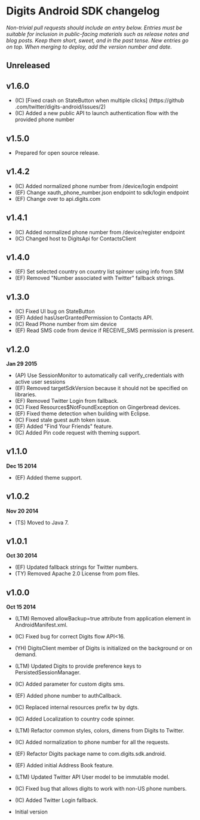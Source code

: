 # Digits Android SDK changelog
*Non-trivial pull requests should include an entry below. Entries must be suitable for inclusion in public-facing materials such as release notes and blog posts. Keep them short, sweet, and in the past tense. New entries go on top. When merging to deploy, add the version number and date.*

## Unreleased

## v1.6.0
* (IC) [Fixed crash on StateButton when multiple clicks] (https://github
.com/twitter/digits-android/issues/2)
* (IC) Added a new public API to launch authentication flow with the provided phone number

## v1.5.0

* Prepared for open source release.

## v1.4.2

* (IC) Added normalized phone number from /device/login endpoint
* (EF) Change xauth_phone_number.json endpoint to sdk/login endpoint
* (EF) Change over to api.digits.com

## v1.4.1
* (IC) Added normalized phone number from /device/register endpoint
* (IC) Changed host to DigitsApi for ContactsClient

## v1.4.0
* (EF) Set selected country on country list spinner using info from SIM
* (EF) Removed "Number associated with Twitter" fallback strings.

## v1.3.0
* (IC) Fixed UI bug on StateButton
* (EF) Added hasUserGrantedPermission to Contacts API.
* (IC) Read Phone number from sim device
* (EF) Read SMS code from device if RECEIVE_SMS permission is present.

## v1.2.0
**Jan 29 2015**

* (AP) Use SessionMonitor to automatically call verify_credentials with active user sessions
* (EF) Removed targetSdkVersion because it should not be specified on libraries.
* (EF) Removed Twitter Login from fallback.
* (IC) Fixed Resources$NotFoundException on Gingerbread devices.
* (EF) Fixed theme detection when building with Eclipse.
* (IC) Fixed stale guest auth token issue.
* (EF) Added "Find Your Friends" feature.
* (IC) Added Pin code request with theming support.

## v1.1.0
**Dec 15 2014**

* (EF) Added theme support.

## v1.0.2
**Nov 20 2014**
* (TS) Moved to Java 7.

## v1.0.1
**Oct 30 2014**

* (EF) Updated fallback strings for Twitter numbers.
* (TY) Removed Apache 2.0 License from pom files.

## v1.0.0
**Oct 15 2014**

* (LTM) Removed allowBackup=true attribute from application element in AndroidManifest.xml.
* (IC) Fixed bug for correct Digits flow API<16.
* (YH) DigitsClient member of Digits is initialized on the background or on demand.
* (LTM) Updated Digits to provide preference keys to PersistedSessionManager.
* (IC) Added parameter for custom digits sms.
* (EF) Added phone number to authCallback.
* (IC) Replaced internal resources prefix tw by dgts.
* (IC) Added Localization to country code spinner.
* (LTM) Refactor common styles, colors, dimens from Digits to Twitter.
* (IC) Added normalization to phone number for all the requests.
* (EF) Refactor Digits package name to com.digits.sdk.android.
* (EF) Added initial Address Book feature.
* (LTM) Updated Twitter API User model to be immutable model.
* (IC) Fixed bug that allows digits to work with non-US phone numbers.
* (IC) Added Twitter Login fallback.

* Initial version
